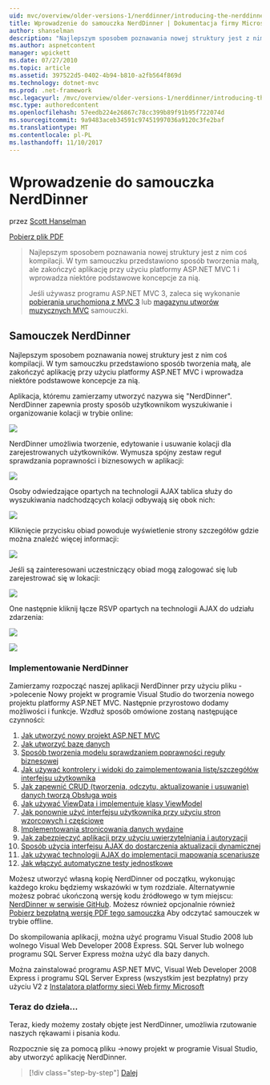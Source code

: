 ```yaml
---
uid: mvc/overview/older-versions-1/nerddinner/introducing-the-nerddinner-tutorial
title: Wprowadzenie do samouczka NerdDinner | Dokumentacja firmy Microsoft
author: shanselman
description: "Najlepszym sposobem poznawania nowej struktury jest z nim coś kompilacji. W tym samouczku przedstawiono sposób tworzenia mały, ale pełny, aplikacji, za pomocą ASP.NE..."
ms.author: aspnetcontent
manager: wpickett
ms.date: 07/27/2010
ms.topic: article
ms.assetid: 397522d5-0402-4b94-b810-a2fb564f869d
ms.technology: dotnet-mvc
ms.prod: .net-framework
msc.legacyurl: /mvc/overview/older-versions-1/nerddinner/introducing-the-nerddinner-tutorial
msc.type: authoredcontent
ms.openlocfilehash: 57eedb224e26867c78cc399b89f91b95f722074d
ms.sourcegitcommit: 9a9483aceb34591c97451997036a9120c3fe2baf
ms.translationtype: MT
ms.contentlocale: pl-PL
ms.lasthandoff: 11/10/2017
---
```

<a name="introducing-the-nerddinner-tutorial"></a>Wprowadzenie do samouczka NerdDinner
====================
przez [Scott Hanselman](https://github.com/shanselman)

[Pobierz plik PDF](http://aspnetmvcbook.s3.amazonaws.com/aspnetmvc-nerdinner_v1.pdf)

> Najlepszym sposobem poznawania nowej struktury jest z nim coś kompilacji. W tym samouczku przedstawiono sposób tworzenia małą, ale zakończyć aplikację przy użyciu platformy ASP.NET MVC 1 i wprowadza niektóre podstawowe koncepcje za nią.
> 
> Jeśli używasz programu ASP.NET MVC 3, zaleca się wykonanie [pobierania uruchomiona z MVC 3](../../older-versions/getting-started-with-aspnet-mvc3/cs/intro-to-aspnet-mvc-3.md) lub [magazynu utworów muzycznych MVC](../../older-versions/mvc-music-store/mvc-music-store-part-1.md) samouczki.


## <a name="nerddinner-tutorial"></a>Samouczek NerdDinner

Najlepszym sposobem poznawania nowej struktury jest z nim coś kompilacji. W tym samouczku przedstawiono sposób tworzenia małą, ale zakończyć aplikację przy użyciu platformy ASP.NET MVC i wprowadza niektóre podstawowe koncepcje za nią.

Aplikacja, któremu zamierzamy utworzyć nazywa się "NerdDinner". NerdDinner zapewnia prosty sposób użytkownikom wyszukiwanie i organizowanie kolacji w trybie online:

![](introducing-the-nerddinner-tutorial/_static/image1.png)

NerdDinner umożliwia tworzenie, edytowanie i usuwanie kolacji dla zarejestrowanych użytkowników. Wymusza spójny zestaw reguł sprawdzania poprawności i biznesowych w aplikacji:

![](introducing-the-nerddinner-tutorial/_static/image2.png)

Osoby odwiedzające opartych na technologii AJAX tablica służy do wyszukiwania nadchodzących kolacji odbywają się obok nich:

![](introducing-the-nerddinner-tutorial/_static/image3.png)

Kliknięcie przycisku obiad powoduje wyświetlenie strony szczegółów gdzie można znaleźć więcej informacji:

![](introducing-the-nerddinner-tutorial/_static/image4.png)

Jeśli są zainteresowani uczestniczący obiad mogą zalogować się lub zarejestrować się w lokacji:

![](introducing-the-nerddinner-tutorial/_static/image5.png)

One następnie kliknij łącze RSVP opartych na technologii AJAX do udziału zdarzenia:

![](introducing-the-nerddinner-tutorial/_static/image6.png)

![](introducing-the-nerddinner-tutorial/_static/image7.png)

### <a name="implementing-nerddinner"></a>Implementowanie NerdDinner

Zamierzamy rozpocząć naszej aplikacji NerdDinner przy użyciu pliku -&gt;polecenie Nowy projekt w programie Visual Studio do tworzenia nowego projektu platformy ASP.NET MVC. Następnie przyrostowo dodamy możliwości i funkcje. Wzdłuż sposób omówione zostaną następujące czynności:

1. [Jak utworzyć nowy projekt ASP.NET MVC](# "Utwórz nowy projekt ASP.NET MVC")
2. [Jak utworzyć bazę danych](# "tworzenie bazy danych")
3. [Sposób tworzenia modelu sprawdzaniem poprawności reguły biznesowej](# "Budowanie modelu sprawdzaniem poprawności reguły biznesowej")
4. [Jak używać kontrolery i widoki do zaimplementowania listę/szczegółów interfejsu użytkownika](# "używać kontrolery i widoki, do zaimplementowania interfejsu użytkownika listę/szczegółów")
5. [Jak zapewnić CRUD (tworzenia, odczytu, aktualizowanie i usuwanie) danych tworzą Obsługa wpis](# "obsługuje wpis formularza danych Podaj CRUD (tworzenia, odczytu, aktualizacji, usuwania)")
6. [Jak używać ViewData i implementuje klasy ViewModel](# "Użyj ViewData i implementuje klasy ViewModel")
7. [Jak ponownie użyć interfejsu użytkownika przy użyciu stron wzorcowych i częściowe](# "ponownego użycia interfejsu użytkownika przy użyciu stron wzorcowych i częściowe")
8. [Implementowania stronicowania danych wydajne](# "zaimplementować wydajne danych stronicowania")
9. [Jak zabezpieczyć aplikacji przy użyciu uwierzytelniania i autoryzacji](# "bezpiecznego aplikacji przy użyciu uwierzytelniania i autoryzacji")
10. [Sposób użycia interfejsu AJAX do dostarczenia aktualizacji dynamicznej](# "używać technologii AJAX, aby dostarczać aktualizacje dynamiczne")
11. [Jak używać technologii AJAX do implementacji mapowania scenariusze](# "Użyj AJAX do implementacji mapowania scenariuszy")
12. [Jak włączyć automatyczne testy jednostkowe](# "włączenia zautomatyzowanych testów jednostkowych")

Możesz utworzyć własną kopię NerdDinner od początku, wykonując każdego kroku będziemy wskazówki w tym rozdziale. Alternatywnie możesz pobrać ukończoną wersję kodu źródłowego w tym miejscu: [NerdDinner w serwisie GitHub](https://github.com/AspNetMVPSamples/NerdDinner). Możesz również opcjonalnie również [Pobierz bezpłatną wersję PDF tego samouczka](http://aspnetmvcbook.s3.amazonaws.com/aspnetmvc-nerdinner_v1.pdf) Aby odczytać samouczek w trybie offline.

Do skompilowania aplikacji, można użyć programu Visual Studio 2008 lub wolnego Visual Web Developer 2008 Express. SQL Server lub wolnego programu SQL Server Express można użyć dla bazy danych.

Można zainstalować programu ASP.NET MVC, Visual Web Developer 2008 Express i programu SQL Server Express (wszystkim jest bezpłatny) przy użyciu V2 z [Instalatora platformy sieci Web firmy Microsoft](https://www.microsoft.com/web/downloads/platform.aspx)

### <a name="now-lets-get-started"></a>Teraz do dzieła...

Teraz, kiedy możemy zostały objęte jest NerdDinner, umożliwia rzutowanie naszych rękawami i pisania kodu.

Rozpocznie się za pomocą pliku -&gt;nowy projekt w programie Visual Studio, aby utworzyć aplikację NerdDinner.

>[!div class="step-by-step"]
[Dalej](create-a-new-aspnet-mvc-project.md)
